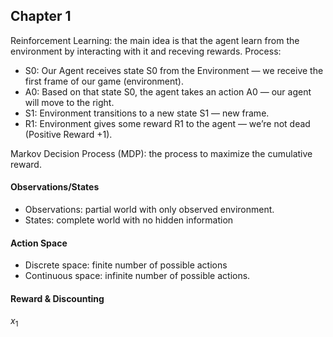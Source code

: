 ## Chapter 1
Reinforcement Learning: the main idea is that the agent learn from the environment by interacting with it and receving rewards. Process:
- S0: Our Agent receives state S0 from the Environment — we receive the first frame of our game (environment).
- A0: Based on that state S0, the agent takes an action A0 — our agent will move to the right.
- S1: Environment transitions to a new state S1 — new frame.
- R1: Environment gives some reward R1 to the agent — we’re not dead (Positive Reward +1).

Markov Decision Process (MDP): the process to maximize the cumulative reward.

#### Observations/States
- Observations: partial world with only observed environment.
- States: complete world with no hidden information

#### Action Space
- Discrete space: finite number of possible actions
- Continuous space: infinite number of possible actions.

#### Reward & Discounting
$x_1$
